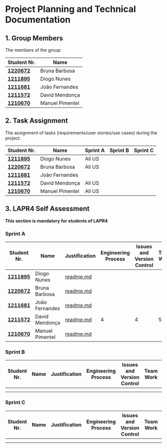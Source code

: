 # Project Planning and Technical Documentation

## 1. Group Members

The members of the group:

| Student Nr.	                      | Name			                     |
|-----------------------------------|-----------------------------|
| **[1220672](1220672/readme.md)**  | Bruna Barbosa               |
| **[1211895](1211895/readme.md)**  | Diogo Nunes          				   |
| **[1211681](1211681/readme.md)**  | João Fernandes  						      |
| **[1211572](1211572/readme.md)**  | David Mendonça       						 |
| **[ 1210670](1210670/readme.md)** | Manuel Pimentel             | 						                    |
                            						                      
                           						                


## 2. Task Assignment

The assignment of tasks (requirements/user stories/use cases) during the project.

| Student Nr.	                      | Name | Sprint A | Sprint B | Sprint C |
|-----------------------------------|-------|----------|----------|----------|
| **[1211895](1211895/readme.md)**  | Diogo Nunes |  All US  |          |          |
| **[1220672](1220672/readme.md)**  | Bruna Barbosa        | All US   |          |          |
| **[1211681](1211681/readme.md)**  | João Fernandes         |          |          |          |
| **[1211572](1211672/readme.md)**  | David Mendonça        |   All US |          |          |
| **[ 1210670](1210670/readme.md)** | Manuel Pimentel         |    All US |          |          |



## 3. LAPR4 Self Assessment

**This section is mandatory for students of LAPR4**
### Sprint A

| Student Nr.	| Name | Justification                                              | Engineering Process | Issues and Version Control | Team Work | Deployment | Integration | Req. Satisfaction | 
|------------|------|------------------------------------------------------------|---------|---------|---------|-------|---------|---------|
| **[1211895](1211895/readme.md)** | Diogo Nunes | [readme.md](1211895%2Fsprinta%2Freadme.md) |  | |  |  |  |  |
| **[1220672](1220672/readme.md)**  | Bruna Barbosa        |         [readme.md](1220672%2Fsprinta%2Freadme.md)                                                  |         |         |       |         |         |
|  **[1211681](1211681/readme.md)**  | João Fernandes         |         [readme.md](1211681%2Fsprinta%2Freadme.md)                                                  |         |         |       |         |         |
|  **[1211572](1211672/readme.md)**  | David Mendonça        |         [readme.md](1211572%2Fsprinta%2Freadme.md)                                                   |   4     |   4     |   5   |   5     |   5     |   4     |
|  **[ 1210670](1210670/readme.md)** | Manuel Pimentel       |         [readme.md](1210670%2Fsprinta%2Freadme.md)                                                  |         |         |       |         |         |


### Sprint B

| Student Nr.	| Name | Justification | Engineering Process | Issues and Version Control | Team Work | Deployment | Integration | Req. Satisfaction | 
|------------|--------|-------|---------|---------|---------|-------|---------|---------|
|  |  | |  | |  |  |  |  |
|          	|           |          |         |         |       |         |         |

### Sprint C

| Student Nr.	| Name | Justification | Engineering Process | Issues and Version Control | Team Work | Deployment | Integration | Req. Satisfaction | 
|------------|-------|-------|---------|---------|---------|-------|---------|---------|
| |  | |  | |  |  |  |  |
|          	|          |          |         |         |       |         |         |
